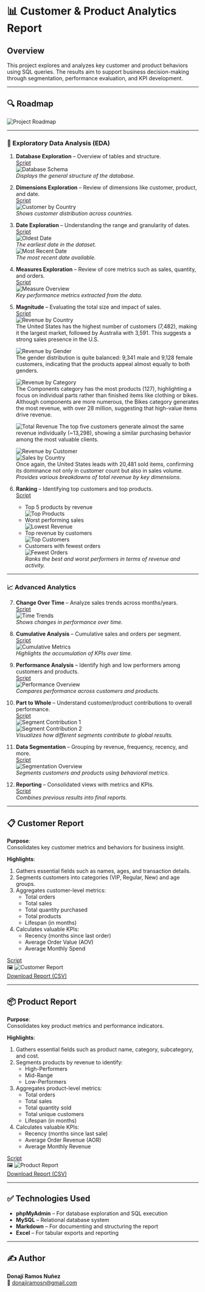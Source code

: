 
# 📊 Customer & Product Analytics Report

## Overview  
This project explores and analyzes key customer and product behaviors using SQL queries. The results aim to support business decision-making through segmentation, performance evaluation, and KPI development.

---

## 🔍 Roadmap  

![Project Roadmap](images/Project%20Roadmap.png)

---

### 🧭 Exploratory Data Analysis (EDA)

1. **Database Exploration** – Overview of tables and structure.  
   [Script](scripts/1_database_exploration.sql)  
   ![Database Schema](images/1..png)  
   *Displays the general structure of the database.*

2. **Dimensions Exploration** – Review of dimensions like customer, product, and date.  
   [Script](scripts/2_dimensions_exploration.sql)  
   ![Customer by Country](images/2.Country.png)  
   *Shows customer distribution across countries.*

3. **Date Exploration** – Understanding the range and granularity of dates.  
   [Script](scripts/3_date_range_exploration.sql)  
   ![Oldest Date](images/3.oldest.png)  
   *The earliest date in the dataset.*  
   ![Most Recent Date](images/3.youngest.png)  
   *The most recent date available.*

4. **Measures Exploration** – Review of core metrics such as sales, quantity, and orders.  
   [Script](scripts/4_measures_exploration.sql)  
   ![Measure Overview](images/4.Measures.png)  
   *Key performance metrics extracted from the data.*

5. **Magnitude** – Evaluating the total size and impact of sales.  
   [Script](scripts/5_magnitude_analysis.sql)  
   ![Revenue by Country](images/5..png)  
    The United States has the highest number of customers (7,482), making it the largest market, followed by Australia with 3,591. This suggests a strong sales presence in the U.S.  

   ![Revenue by Gender](images/5.gender.png)  
   The gender distribution is quite balanced: 9,341 male and 9,128 female customers, indicating that the products appeal almost equally to both genders.  

   ![Revenue by Category](images/5.3.png)  
   The Components category has the most products (127), highlighting a focus on individual parts rather than finished items like clothing or bikes.  
   Although components are more numerous, the Bikes category generates the most revenue, with over 28 million, suggesting that high-value items drive revenue.  

   ![Total Revenue](images/5.Revenue.png) 
   The top five customers generate almost the same revenue individually (~13,298), showing a similar purchasing behavior among the most valuable clients.  

   ![Revenue by Customer](images/5.Revenue%20by%20customer.png)  
   ![Sales by Country](images/5.sales%20by%20country.png)  
    Once again, the United States leads with 20,481 sold items, confirming its dominance not only in customer count but also in sales volume.
   *Provides various breakdowns of total revenue by key dimensions.*

6. **Ranking** – Identifying top customers and top products.  
   [Script](scripts/6_ranking_analysis.sql)  
   - Top 5 products by revenue  
     ![Top Products](images/6.2%20Revenue%20by%20product%20ranking.png)  
   - Worst performing sales  
     ![Lowest Revenue](images/6.3%20worst%20performing%20sales.png)  
   - Top revenue by customers  
     ![Top Customers](images/6.4%20top%20revenue%20for%20customers.png)  
   - Customers with fewest orders  
     ![Fewest Orders](images/6.5%20fewest.png)  
   *Ranks the best and worst performers in terms of revenue and activity.*

---

### 📈 Advanced Analytics

7. **Change Over Time** – Analyze sales trends across months/years.  
   [Script](scripts/7_change_over_time_analysis.sql)  
   ![Time Trends](images/7..png)  
   *Shows changes in performance over time.*

8. **Cumulative Analysis** – Cumulative sales and orders per segment.  
   [Script](scripts/8_cumulative_analysis.sql)  
   ![Cumulative Metrics](images/8..png)  
   *Highlights the accumulation of KPIs over time.*

9. **Performance Analysis** – Identify high and low performers among customers and products.  
   [Script](scripts/9_performance_analysis.sql)  
   ![Performance Overview](images/9.Performance%20Analysis.png)  
   *Compares performance across customers and products.*

10. **Part to Whole** – Understand customer/product contributions to overall performance.  
    [Script](scripts/10_data_segmentation.sql)  
    ![Segment Contribution 1](images/10.1.png)  
    ![Segment Contribution 2](images/10.2.png)  
    *Visualizes how different segments contribute to global results.*

11. **Data Segmentation** – Grouping by revenue, frequency, recency, and more.  
    [Script](scripts/11_part_to_whole_analysis.sql)  
    ![Segmentation Overview](images/11.Part%20to%20whole%20Analysis.png)  
    *Segments customers and products using behavioral metrics.*

12. **Reporting** – Consolidated views with metrics and KPIs.  
    [Script](scripts/12_report_customers.sql)  
    *Combines previous results into final reports.*

---

## 📋 Customer Report

**Purpose**:  
Consolidates key customer metrics and behaviors for business insight.

**Highlights**:
1. Gathers essential fields such as names, ages, and transaction details.  
2. Segments customers into categories (VIP, Regular, New) and age groups.  
3. Aggregates customer-level metrics:
   - Total orders  
   - Total sales  
   - Total quantity purchased  
   - Total products  
   - Lifespan (in months)  
4. Calculates valuable KPIs:
   - Recency (months since last order)  
   - Average Order Value (AOV)  
   - Average Monthly Spend  

[Script](scripts/12_report_customers.sql)  
🖼️ ![Customer Report](images/12.Customers%20Report.png)  
[Download Report (CSV)](gold_report_customers.csv)

---

## 📦 Product Report

**Purpose**:  
Consolidates key product metrics and performance indicators.

**Highlights**:
1. Gathers essential fields such as product name, category, subcategory, and cost.  
2. Segments products by revenue to identify:
   - High-Performers  
   - Mid-Range  
   - Low-Performers  
3. Aggregates product-level metrics:
   - Total orders  
   - Total sales  
   - Total quantity sold  
   - Total unique customers  
   - Lifespan (in months)  
4. Calculates valuable KPIs:
   - Recency (months since last sale)  
   - Average Order Revenue (AOR)  
   - Average Monthly Revenue  

[Script](scripts/13_report_products.sql)  
🖼️ ![Product Report](images/product_report.png)  
[Download Report (CSV)](gold_report_products.csv)

---

## ✅ Technologies Used
- **phpMyAdmin** – For database exploration and SQL execution  
- **MySQL** – Relational database system  
- **Markdown** – For documenting and structuring the report  
- **Excel** – For tabular exports and reporting  

---

## ✍️ Author  
**Donají Ramos Nuñez**  
📧 donajiramosn@gmail.com
